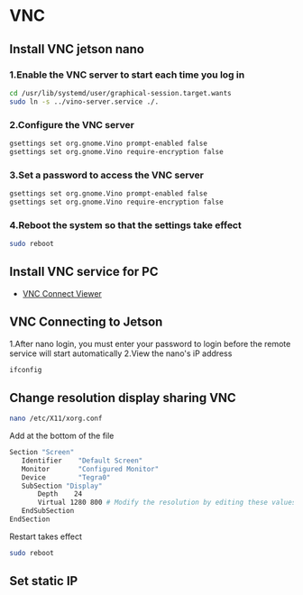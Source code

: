# VNC

## Install VNC jetson nano
### 1.Enable the VNC server to start each time you log in
```bash
cd /usr/lib/systemd/user/graphical-session.target.wants
sudo ln -s ../vino-server.service ./.
```
### 2.Configure the VNC server
```bash
gsettings set org.gnome.Vino prompt-enabled false
gsettings set org.gnome.Vino require-encryption false
```
### 3.Set a password to access the VNC server
```bash
gsettings set org.gnome.Vino prompt-enabled false
gsettings set org.gnome.Vino require-encryption false
```
### 4.Reboot the system so that the settings take effect
```bash
sudo reboot
```

## Install VNC service for PC
- [VNC Connect Viewer](https://www.realvnc.com/en/connect/download/viewer/linux/)

## VNC Connecting to Jetson
1.After nano login, you must enter your password to login before the remote service will start automatically
2.View the nano's iP address
```bash
ifconfig
```

## Change resolution display sharing VNC
```bash
nano /etc/X11/xorg.conf 
```
Add at the bottom of the file
```bash
Section "Screen"
   Identifier    "Default Screen"
   Monitor       "Configured Monitor"
   Device        "Tegra0"
   SubSection "Display"
       Depth    24
       Virtual 1280 800 # Modify the resolution by editing these values
   EndSubSection
EndSection
```
Restart takes effect
```bash
sudo reboot
```
## Set static IP
